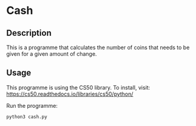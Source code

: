 # Cash

## Description

This is a programme that calculates the number of coins that needs to be given for a given amount of change.

## Usage

This programme is using the CS50 library. To install, visit: https://cs50.readthedocs.io/libraries/cs50/python/

Run the programme:

```
python3 cash.py
```
